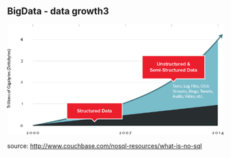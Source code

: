 ##  BigData - data growth3

<img src="images/bigdata.png"/>

source: http://www.couchbase.com/nosql-resources/what-is-no-sql
